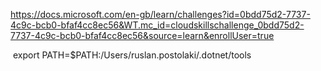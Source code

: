 

https://docs.microsoft.com/en-gb/learn/challenges?id=0bdd75d2-7737-4c9c-bcb0-bfaf4cc8ec56&WT.mc_id=cloudskillschallenge_0bdd75d2-7737-4c9c-bcb0-bfaf4cc8ec56&source=learn&enrollUser=true

 export PATH=$PATH:/Users/ruslan.postolaki/.dotnet/tools